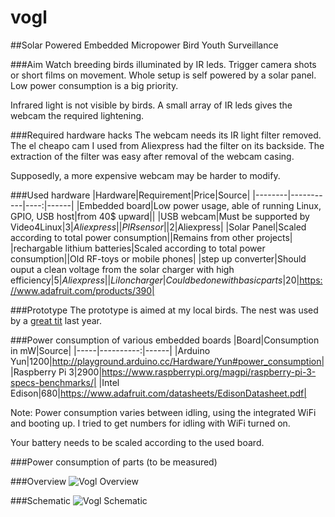 # vogl
##Solar Powered Embedded Micropower Bird Youth Surveillance

###Aim 
Watch breeding birds illuminated by IR leds. Trigger camera shots or short films on movement. Whole setup is
self powered by a solar panel. Low power consumption is a big priority.

Infrared light is not visible by birds. A small array of IR leds gives the webcam the required lightening.

###Required hardware hacks
The webcam needs its IR light filter removed. The el cheapo cam I used from Aliexpress had the filter on its backside. The
extraction of the filter was easy after removal of the webcam casing.

Supposedly, a more expensive webcam may be harder to modify.

###Used hardware
|Hardware|Requirement|Price|Source|
|--------|-----------|----:|------|
|Embedded board|Low power usage, able of running Linux, GPIO, USB host|from 40$ upward||
|USB webcam|Must be supported by Video4Linux|$3|Aliexpress|
|PIR sensor||$2|Aliexpress|
|Solar Panel|Scaled according to total power consumption||Remains from other projects|
|rechargable lithium batteries|Scaled according to total power consumption||Old RF-toys or mobile phones|
|step up converter|Should ouput a clean voltage from the solar charger with high efficiency|$5|Aliexpress|
|LiIon charger|Could be done with basic parts|$20|https://www.adafruit.com/products/390|

###Prototype
The prototype is aimed at my local birds. The nest was used by a [great tit](https://en.wikipedia.org/wiki/Great_tit) last year.

###Power consumption of various embedded boards
|Board|Consumption in mW|Source|
|-----|----------:|------|
|Arduino Yun|1200|http://playground.arduino.cc/Hardware/Yun#power_consumption|
|Raspberry Pi 3|2900|https://www.raspberrypi.org/magpi/raspberry-pi-3-specs-benchmarks/|
|Intel Edison|680|https://www.adafruit.com/datasheets/EdisonDatasheet.pdf|

Note: Power consumption varies between idling, using the integrated WiFi and booting up. I tried to get 
numbers for idling with WiFi turned on.

Your battery needs to be scaled according to the used board.

###Power consumption of parts
(to be measured)

###Overview
![Vogl Overview](https://github.com/barde/vogl/raw/master/overview.png)

###Schematic
![Vogl Schematic](https://github.com/barde/vogl/raw/master/schematic.png)
